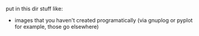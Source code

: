 put in this dir stuff like:

- images that you haven't created programatically (via gnuplog or pyplot for example, those go elsewhere)
